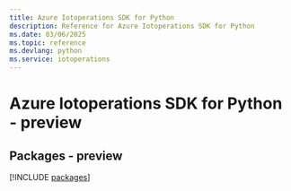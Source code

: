 ```yaml
---
title: Azure Iotoperations SDK for Python
description: Reference for Azure Iotoperations SDK for Python
ms.date: 03/06/2025
ms.topic: reference
ms.devlang: python
ms.service: iotoperations
---
```

# Azure Iotoperations SDK for Python - preview
## Packages - preview
[!INCLUDE [packages](iotoperations-index.md)]